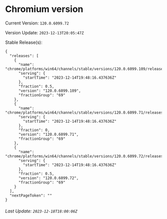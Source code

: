 # Chromium version

Current Version: `120.0.6099.72`

Version Update: `2023-12-13T20:05:47Z`

Stable Release(s):
```
{
  "releases": [
    {
      "name": "chrome/platforms/win64/channels/stable/versions/120.0.6099.109/releases/1702583296",
      "serving": {
        "startTime": "2023-12-14T19:48:16.437636Z"
      },
      "fraction": 0.5,
      "version": "120.0.6099.109",
      "fractionGroup": "69"
    },
    {
      "name": "chrome/platforms/win64/channels/stable/versions/120.0.6099.71/releases/1702583296",
      "serving": {
        "startTime": "2023-12-14T19:48:16.437636Z"
      },
      "fraction": 0,
      "version": "120.0.6099.71",
      "fractionGroup": "69"
    },
    {
      "name": "chrome/platforms/win64/channels/stable/versions/120.0.6099.72/releases/1702583296",
      "serving": {
        "startTime": "2023-12-14T19:48:16.437636Z"
      },
      "fraction": 0.5,
      "version": "120.0.6099.72",
      "fractionGroup": "69"
    }
  ],
  "nextPageToken": ""
}
```

###### Last Update: `2023-12-18T18:00:06Z`
        